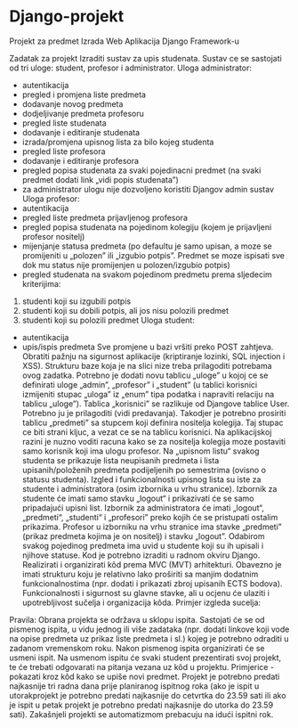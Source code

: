 # Django-projekt
Projekt za predmet Izrada Web Aplikacija Django Framework-u

Zadatak za projekt
Izraditi sustav za upis studenata. Sustav ce se sastojati od tri uloge: student, profesor i
administrator.
Uloga administrator:
- autentikacija
- pregled i promjena liste predmeta
- dodavanje novog predmeta
- dodjeljivanje predmeta profesoru
- pregled liste studenata
- dodavanje i editiranje studenata
- izrada/promjena upisnog lista za bilo kojeg studenta
- pregled liste profesora
- dodavanje i editiranje profesora
- pregled popisa studenata za svaki pojedinacni predmet (na svaki predmet dodati link „vidi popis
studenata”)
- za administrator ulogu nije dozvoljeno koristiti Djangov admin sustav
Uloga profesor:
- autentikacija
- pregled liste predmeta prijavljenog profesora
- pregled popisa studenata na pojedinom kolegiju (kojem je prijavljeni profesor nositelj)
- mijenjanje statusa predmeta (po defaultu je samo upisan, a moze se promijeniti u „polozen” ili
„izgubio potpis”. Predmet se moze ispisati sve dok mu status nije promijenjen u polozen/izgubio
potpis)
- pregled studenata na svakom pojedinom predmetu prema sljedecim kriterijima:
1. studenti koji su izgubili potpis
2. studenti koji su dobili potpis, ali jos nisu polozili predmet
3. studenti koji su polozili predmet
Uloga student:
- autentikacija
- upis/ispis predmeta
Sve promjene u bazi vršiti preko POST zahtjeva. Obratiti pažnju na sigurnost aplikacije (kriptiranje
lozinki, SQL injection i XSS). Strukturu baze koja je na slici nize treba prilagoditi potrebama ovog
zadatka. Potrebno je dodati novu tablicu „uloge” u kojoj ce se
definirati uloge „admin”, „profesor” i „student” (u tablici korisnici izmijeniti stupac „uloga” iz
„enum” tipa podatka i napraviti relaciju na tablicu „uloge”). Tablica „korisnici” se razlikuje od Djangove tablice User. Potrebno ju je prilagoditi (vidi predavanja). Takodjer je potrebno prosiriti tablicu
„predmeti” sa stupcem koji definira nositelja kolegija. Taj stupac ce biti strani kljuc, a vezat ce se na
tablicu korisnici. Na aplikacijskoj razini je nuzno voditi racuna kako se za nositelja kolegija moze
postaviti samo korisnik koji ima ulogu profesor.
Na „upisnom listu“ svakog studenta se prikazuje lista neupisanih predmeta i lista
upisanih/položenih predmeta podijeljenih po semestrima (ovisno o statusu studenta). Izgled i
funkcionalnosti upisnog lista su iste za studente i administratora (osim izbornika u vrhu stranice).
Izbornik za studente će imati samo stavku „logout“ i prikazivati će se samo pripadajući upisni list.
Izbornik za administratora će imati „logout“, „predmeti“, „studenti“ i „profesori” preko kojih će se
pristupati ostalim prikazima. Profesor u izborniku na vrhu stranice ima stavke „predmeti” (prikaz
predmeta kojima je on nositelj) i stavku „logout”. Odabirom svakog pojedinog predmeta ima uvid u
studente koji su ih upisali i njihove statuse. Kod je potrebno izraditi u radnom okviru Django.
Realizirati i organizirati kôd prema MVC (MVT) arhitekturi. Obavezno je imati strukturu koju je
relativno lako proširiti sa manjim dodatnim funkcionalnostima (npr. dodati i prikazati zbroj upisanih
ECTS bodova).
Funkcionalnosti i sigurnost su glavne stavke, ali u ocjenu će ulaziti i upotrebljivost sučelja i
organizacija kôda.
Primjer izgleda sucelja:

Pravila:
Obrana projekta se održava u sklopu ispita. Sastojati će se od pismenog ispita, u vidu jednog ili više
zadataka (npr. dodati linkove koji vode na opise predmeta uz prikaz liste predmeta i sl.) kojeg je
potrebno odraditi u zadanom vremenskom roku. Nakon pismenog ispita organizirati će se usmeni
ispit. Na usmenom ispitu će svaki student prezentirati svoj projekt, te će trebati odgovarati na pitanja
vezana uz kôd u projektu. Primjerice - pokazati kroz kôd kako se upiše novi predmet. Projekt je
potrebno predati najkasnije tri radna dana prije planiranog ispitnog roka (ako je ispit u utorakprojekt je potrebno predati najkasnije do cetvrtka do 23.59 sati ili ako je ispit u petak projekt je
potrebno predati najkasnije do utorka do 23.59 sati). Zakašnjeli projekti se automatizmom prebacuju
na idući ispitni rok.
